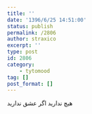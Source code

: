 ```yaml
---
title: ''
date: '1396/6/25 14:51:00'
status: publish
permalink: /2806
author: straxico
excerpt: ''
type: post
id: 2806
category:
    - tytomood
tag: []
post_format: []
---
```

هیچ ندارید اگر عشق ندارید